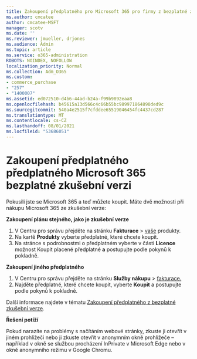 ```yaml
---
title: Zakoupení předplatného pro Microsoft 365 pro firmy z bezplatné zkušební verze
ms.author: cmcatee
author: cmcatee-MSFT
manager: scotv
ms.date: ''
ms.reviewer: jmueller, drjones
ms.audience: Admin
ms.topic: article
ms.service: o365-administration
ROBOTS: NOINDEX, NOFOLLOW
localization_priority: Normal
ms.collection: Adm_O365
ms.custom:
- commerce_purchase
- "257"
- "1400007"
ms.assetid: ed072510-d4b6-44ad-b24a-f99b9892eaa8
ms.openlocfilehash: b45615a13d566c4c66b55bc989971864890ded9c
ms.sourcegitcommit: 540a4e2515f7cfddee65519046454fc4437cd287
ms.translationtype: MT
ms.contentlocale: cs-CZ
ms.lasthandoff: 08/01/2021
ms.locfileid: "53686051"
---
```

# <a name="buy-a-subscription-to-microsoft-365-from-your-free-trial"></a>Zakoupení předplatného předplatného Microsoft 365 bezplatné zkušební verzi

Pokusili jste se Microsoft 365 a teď můžete koupit. Máte dvě možnosti při nákupu Microsoft 365 ze zkušební verze:
  
 **Zakoupení plánu stejného, jako je zkušební verze**
  
1. V Centru pro správu přejděte na stránku **Fakturace** \> [vaše](https://go.microsoft.com/fwlink/p/?linkid=842054) produkty.
2. Na kartě **Produkty** vyberte předplatné, které chcete koupit.
3. Na stránce s podrobnostmi o předplatném vyberte v části **Licence** možnost Koupit placené předplatné **a** postupujte podle pokynů k pokladně.
 
**Zakoupení jiného předplatného**
  
1. V Centru pro správu přejděte na stránku **Služby nákupu** \> [fakturace.](https://go.microsoft.com/fwlink/p/?linkid=868433)
2. Najděte předplatné, které chcete koupit, vyberte **Koupit** a postupujte podle pokynů k pokladně.

Další informace najdete v tématu [Zakoupení předplatného z bezplatné zkušební verze](/microsoft-365/commerce/try-or-buy-microsoft-365#buy-a-subscription-from-your-free-trial).

**Řešení potíží**

Pokud narazíte na problémy s načítáním webové stránky, zkuste ji otevřít v jiném prohlížeči nebo ji zkuste otevřít v anonymním okně prohlížeče – například v okně se službou procházení InPrivate v Microsoft Edge nebo v okně anonymního režimu v Google Chromu.